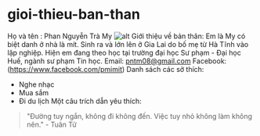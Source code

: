# gioi-thieu-ban-than
Họ và tên : Phan Nguyễn Trà My
![alt](http://drive.google.com/file/d/1ghArrDYF9B2Qx1IM2rFSPdT_AlA3yUQ2/view?usp=drive_link)
Giới thiệu về bản thân: Em là My có biệt danh ở nhà là mít. Sinh ra và lớn lên ở Gia Lai do bố mẹ từ Hà Tĩnh vào lập nghiệp. Hiện em đang theo học tại trường đại học Sư phạm - Đại học Huế, ngành sư phạm Tin học.
Email: pntm08@gmail.com
Facebook:(https://www.facebook.com/pmimit)
Danh sách các sở thích:
* Nghe nhạc
* Mua sắm
* Đi du lịch
Một câu trích dẫn yêu thích:
> "Đường tuy ngắn, không đi không đến. Việc tuy nhỏ không làm không nên." - Tuân Tử